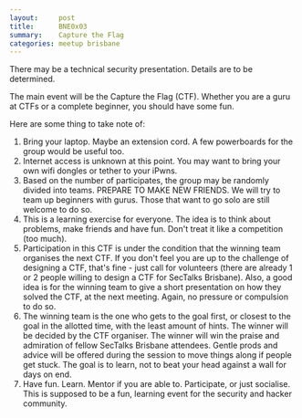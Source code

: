 ```yaml
---
layout:     post
title:      BNE0x03 
summary:    Capture the Flag
categories: meetup brisbane
---
```

There may be a technical security presentation. Details are to be determined.

The main event will be the Capture the Flag (CTF). Whether you are a guru at CTFs or a complete beginner, you should have some fun.

Here are some thing to take note of:

1. Bring your laptop. Maybe an extension cord. A few powerboards for the group would be useful too.
2. Internet access is unknown at this point. You may want to bring your own wifi dongles or tether to your iPwns.
3. Based on the number of participates, the group may be randomly divided into teams. PREPARE TO MAKE NEW FRIENDS. We will try to team up beginners with gurus. Those that want to go solo are still welcome to do so.
4. This is a learning exercise for everyone. The idea is to think about problems, make friends and have fun. Don't treat it like a competition (too much).
5. Participation in this CTF is under the condition that the winning team organises the next CTF. If you don't feel you are up to the challenge of designing a CTF, that's fine - just call for volunteers (there are already 1 or 2 people willing to design a CTF for SecTalks Brisbane). Also, a good idea is for the winning team to give a short presentation on how they solved the CTF, at the next meeting. Again, no pressure or compulsion to do so.
6. The winning team is the one who gets to the goal first, or closest to the goal in the allotted time, with the least amount of hints. The winner will be decided by the CTF organiser. The winner will win the praise and admiration of fellow SecTalks Brisbane attendees. Gentle prods and advice will be offered during the session to move things along if people get stuck. The goal is to learn, not to beat your head against a wall for days on end.
7. Have fun. Learn. Mentor if you are able to. Participate, or just socialise. This is supposed to be a fun, learning event for the security and hacker community.
